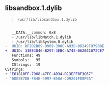 ## libsandbox.1.dylib

> `/usr/lib/libsandbox.1.dylib`

```diff

   __DATA.__common: 0x8
   - /usr/lib/libMatch.1.dylib
   - /usr/lib/libSystem.B.dylib
-  UUID: DF2D2B09-D909-300C-A93D-0D249F97908E
+  UUID: 33EE3D46-B297-3EBC-A748-062041072CE7
   Functions: 49
   Symbols:   95
   CStrings:  19
CStrings:
+ "E61810FF-7968-47FC-AD34-D13EFF8F3C67"
- "60EBE7DB-FB4E-4997-B58A-CD9261FD0F9A"

```
